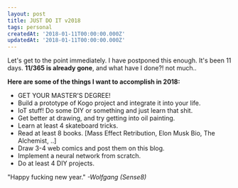 ```yaml
---
layout: post
title: JUST DO IT v2018
tags: personal
createdAt: '2018-01-11T00:00:00.000Z'
updatedAt: '2018-01-11T00:00:00.000Z'
---
```


Let's get to the point immediately. I have postponed this enough.
It's been 11 days. **11/365 is already gone**, and what have I done?! not much..

<!--more-->
<div style="text-align:center" markdown="1">

<article-image src="new_year_res.gif" alt=""></article-image>

<!-- THE TRUTH ABOUT RESOLUTIONS -->
</div>

**Here are some of the things I want to accomplish in 2018:**

- GET YOUR MASTER'S DEGREE!
- Build a prototype of Kogo project and integrate it into your life.
- IoT stuff! Do some DIY or something and just learn that shit.
- Get better at drawing, and try getting into oil painting.
- Learn at least 4 skateboard tricks.
- Read at least 8 books. [Mass Effect Retribution, Elon Musk Bio, The Alchemist, ..]
- Draw 3-4 web comics and post them on this blog.
- Implement a neural network from scratch.
- Do at least 4 DIY projects.

"Happy fucking new year."
_-Wolfgang (Sense8)_
